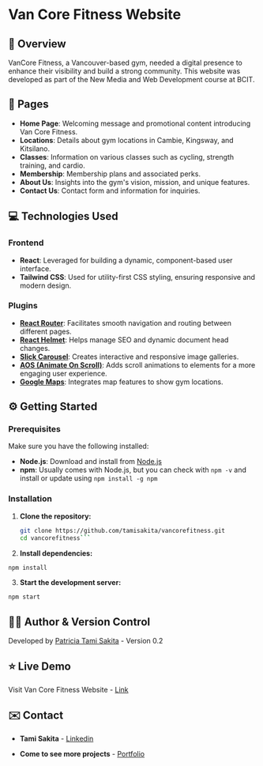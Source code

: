 # Van Core Fitness Website

## :mega: Overview

VanCore Fitness, a Vancouver-based gym, needed a digital presence to enhance their visibility and build a strong community. This website was developed as part of the New Media and Web Development course at BCIT.


## :page_facing_up: Pages

- **Home Page**: Welcoming message and promotional content introducing Van Core Fitness.
- **Locations**: Details about gym locations in Cambie, Kingsway, and Kitsilano.
- **Classes**: Information on various classes such as cycling, strength training, and cardio.
- **Membership**: Membership plans and associated perks.
- **About Us**: Insights into the gym's vision, mission, and unique features.
- **Contact Us**: Contact form and information for inquiries.
  

## :computer: Technologies Used

### Frontend
- **React**: Leveraged for building a dynamic, component-based user interface.
- **Tailwind CSS**: Used for utility-first CSS styling, ensuring responsive and modern design.
  

### Plugins
- **[React Router](https://reactrouter.com/)**: Facilitates smooth navigation and routing between different pages.
- **[React Helmet](https://github.com/nfl/react-helmet)**: Helps manage SEO and dynamic document head changes.
- **[Slick Carousel](https://react-slick.neostack.com/)**: Creates interactive and responsive image galleries.
- **[AOS (Animate On Scroll)](https://michalsnik.github.io/aos/)**: Adds scroll animations to elements for a more engaging user experience.
- **[Google Maps](https://mapsplatform.google.com/resources/blog/introducing-react-components-for-the-maps-javascript-api/)**: Integrates map features to show gym locations.
  

## :gear: Getting Started

### Prerequisites

Make sure you have the following installed:
- **Node.js**: Download and install from [Node.js](https://nodejs.org/)
- **npm**: Usually comes with Node.js, but you can check with `npm -v` and install or update using `npm install -g npm`
  

### Installation

1. **Clone the repository:**

   ```bash
   git clone https://github.com/tamisakita/vancorefitness.git
   cd vancorefitness```

2. **Install dependencies:**
 
  ```bash
  npm install
  ```

3. **Start the development server:**

  ```bash
  npm start
```


## :woman_technologist: Author & Version Control

Developed by [Patricia Tami Sakita](https://github.com/tamisakita) - Version 0.2


## :star: Live Demo

Visit Van Core Fitness Website - [Link](https://tamisakita.github.io/vancorefitness/#/)


## :envelope: Contact

- **Tami Sakita** - [Linkedin](https://www.linkedin.com/in/patriciatamisakita/)

- **Come to see more projects** - [Portfolio](https://tamisakita.ca/)
